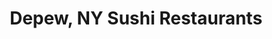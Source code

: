 ---
layout: city
title: Depew, NY Sushi Restaurants
permalink: /new-york/depew/
stateAbbr: NY
stateName: New York
cityName: Depew

---